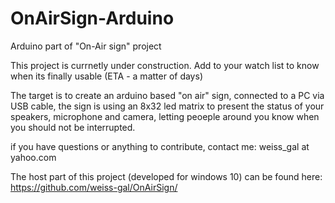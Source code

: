 # OnAirSign-Arduino
Arduino part of "On-Air sign" project

This project is currnetly under construction. 
Add to your watch list to know when its finally usable (ETA - a matter of days)

The target is to create an arduino based "on air" sign, connected to a PC via USB cable, 
the sign is using an 8x32 led matrix to present the status of your speakers, microphone and camera, letting peoeple around you know when you should not be interrupted. 

if you have questions or anything to contribute, contact me: weiss_gal at yahoo.com

The host part of this project (developed for windows 10) can be found here: https://github.com/weiss-gal/OnAirSign/

